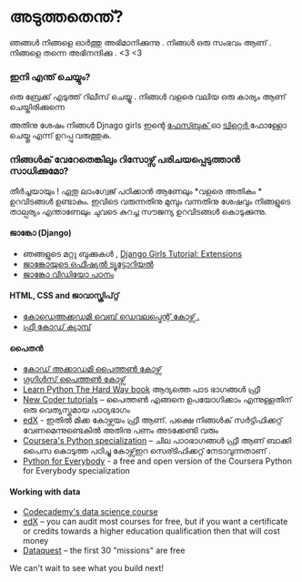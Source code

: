 # അടുത്തതെന്ത്?

ഞങ്ങൾ നിങ്ങളെ ഓർത്തു അഭിമാനിക്കുന്നു . നിങ്ങൾ ഒരു സംഭവം ആണ് . നിങ്ങളെ തന്നെ അഭിനന്ദിക്കു . <3 <3

### ഇനി എന്ത് ചെയ്യും?

ഒരു ബ്രേക്ക് എടുത്ത് റിലീസ് ചെയ്യൂ . നിങ്ങൾ വളരെ വലിയ ഒരു കാര്യം ആണ് ചെയ്തിരിക്കുന്നെ 

അതിനു ശേഷം നിങ്ങൾ Djnago girls ഇന്റെ [ ഫേസ്ബുക് ](http://facebook.com/djangogirls) ഓ [ട്വിറ്റെർ ](https://twitter.com/djangogirls) ഫോള്ളോ ചെയ്തു എന്ന് ഉറപ്പു വരുത്തുക.

### നിങ്ങൾക് വേറേതെങ്കിലും റിസോഴ്സ് പരിചയപ്പെടുത്താൻ സാധിക്കുമോ?

തീർച്ചയായും ! ഏതു ലാംഗ്വേജ് പഠിക്കാൻ ആണേലും *വളരെ അതികം * ഉറവിടങ്ങൾ ഉണ്ടാകും. ഇവിടെ വരുന്നതിനു മുമ്പും വന്നതിനു ശേഷവും നിങ്ങളുടെ താല്പര്യം എന്താണേലും ചുവടെ കുറച്ച സൗജന്യ ഉറവിടങ്ങൾ കൊടുക്കുന്നു.

#### ജാങ്കോ (Django)

- ഞങ്ങളുടെ മറ്റു ബുക്കുകൾ , [Django Girls Tutorial: Extensions](https://tutorial-extensions.djangogirls.org/)
- [ജാങ്കോയുടെ ഒഫീഷ്യൽ ട്യൂട്ടോറിയൽ ](https://docs.djangoproject.com/en/2.0/intro/tutorial01/)
- [ജാങ്കോ വീഡിയോ പഠനം ](http://www.gettingstartedwithdjango.com/)

#### HTML, CSS and ജാവാസ്ക്രിപ്റ്റ് 

- [കോഡെഅക്കഡമി വെബ് ഡെവലപ്മെന്റ് കോഴ്സ് .](https://www.codecademy.com/learn/paths/web-development)
- [ഫ്രീ കോഡ് ക്യാമ്പ് ](https://www.freecodecamp.org/)

#### പൈതൻ 

- [കോഡ് അക്കാഡമി പൈത്തൺ കോഴ്സ് ](https://www.codecademy.com/learn/learn-python)
- [ഗൂഗിൾസ് പൈത്തൺ കോഴ്സ് ](https://developers.google.com/edu/python/)
- [Learn Python The Hard Way book](http://learnpythonthehardway.org/book/) ആദ്യത്തെ പാട ഭാഗങ്ങൾ ഫ്രീ 
- [New Coder tutorials](http://newcoder.io/tutorials/) – പൈത്തൺ എങ്ങനെ ഉപയോഗിക്കാം എന്നുള്ളതിന് ഒരു വെത്യസ്തമായ പാഠ്യഭാഗം 
- [edX](https://www.edx.org/course?search_query=python) - ഇതിൽ മിക്ക കോഴ്സയം ഫ്രീ ആണ്. പക്ഷെ നിങ്ങൾക് സർട്ടിഫിക്കറ്റ് വേണമെന്നുണ്ടെകിൽ അതിനു പണം അടക്കേണ്ടി വരും 
- [Coursera's Python specialization](https://www.coursera.org/specializations/python) – ചില പാഠഭാഗങ്ങൾ ഫ്രീ ആണ് ബാക്കി പൈസ കൊടുത്ത പഠിച്ചു കോഴ്സ്ഇറ സെര്ടിഫിക്കറ്റ് നേടാവുന്നതാണ് .
- [Python for Everybody](https://www.py4e.com/) - a free and open version of the Coursera Python for Everybody specialization

#### Working with data

- [Codecademy's data science course](https://www.codecademy.com/learn/paths/data-science)
- [edX](https://www.edx.org/course/?search_query=python&subject=Data%20Analysis%20%26%20Statistics) – you can audit most courses for free, but if you want a certificate or credits towards a higher education qualification then that will cost money
- [Dataquest](https://www.dataquest.io/) – the first 30 "missions" are free

We can't wait to see what you build next!